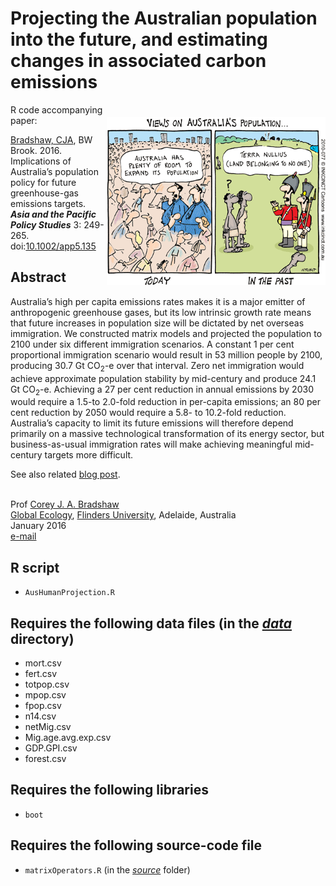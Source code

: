 # Projecting the Australian population into the future, and estimating changes in associated carbon emissions

<img align="right" src="auspop.gif" alt="Views on Australia's population" width="350" style="margin-top: 20px">

R code accompanying paper:

<a href="http://scholar.google.com.au/citations?sortby=pubdate&hl=en&user=1sO0O3wAAAAJ&view_op=list_works">Bradshaw, CJA</a>, BW Brook. 2016.  Implications of Australia’s population policy for future greenhouse-gas emissions targets. <em><strong>Asia and the Pacific Policy Studies</strong></em> 3: 249-265. doi:<a href="http://doi.org/10.1002/app5.135">10.1002/app5.135</a>

## Abstract
Australia’s high per capita emissions rates makes it is a major emitter of anthropogenic greenhouse gases, but its low intrinsic growth rate means that future increases in population size will be dictated by net overseas immigration. We constructed matrix models and projected the population to 2100 under six different
immigration scenarios. A constant 1 per cent proportional immigration scenario would result in 53 million people by 2100, producing 30.7 Gt CO<sub>2</sub>-e over that interval. Zero net immigration would achieve approximate population stability by mid-century and produce 24.1 Gt CO<sub>2</sub>-e. Achieving a 27 per cent reduction in annual emissions by 2030 would require a 1.5-to 2.0-fold reduction in per-capita emissions; an 80 per cent reduction by 2050 would require a 5.8- to 10.2-fold reduction. Australia’s capacity to limit its future emissions will therefore depend primarily on a massive technological transformation of its energy sector, but business-as-usual immigration rates will make achieving meaningful mid-century targets more difficult.

See also related <a href="https://conservationbytes.com/2016/06/12/what-immigration-means-for-australias-climate-change-policies/">blog post</a>.

<br>
Prof <a href="http://scholar.google.com.au/citations?sortby=pubdate&hl=en&user=1sO0O3wAAAAJ&view_op=list_works">Corey J. A. Bradshaw</a> <br>
<a href="http://globalecologyflinders.com" target="_blank">Global Ecology</a>, <a href="http://flinders.edu.au" target="_blank">Flinders University</a>, Adelaide, Australia <br>
January 2016 <br>
<a href=mailto:corey.bradshaw@flinders.edu.au>e-mail</a> <br>

## R script
- <code>AusHumanProjection.R</code>

## Requires the following data files (in the <a href="https://github.com/cjabradshaw/AusHumanProjection/tree/main/data"><em>data</em></a> directory)
- mort.csv
- fert.csv
- totpop.csv
- mpop.csv
- fpop.csv
- n14.csv
- netMig.csv
- Mig.age.avg.exp.csv
- GDP.GPI.csv
- forest.csv

## Requires the following libraries
- <code>boot</code>

## Requires the following source-code file
- <code>matrixOperators.R</code> (in the <a href="https://github.com/cjabradshaw/DensityFeedbackSims/tree/main/source"><em>source</em></a> folder)
